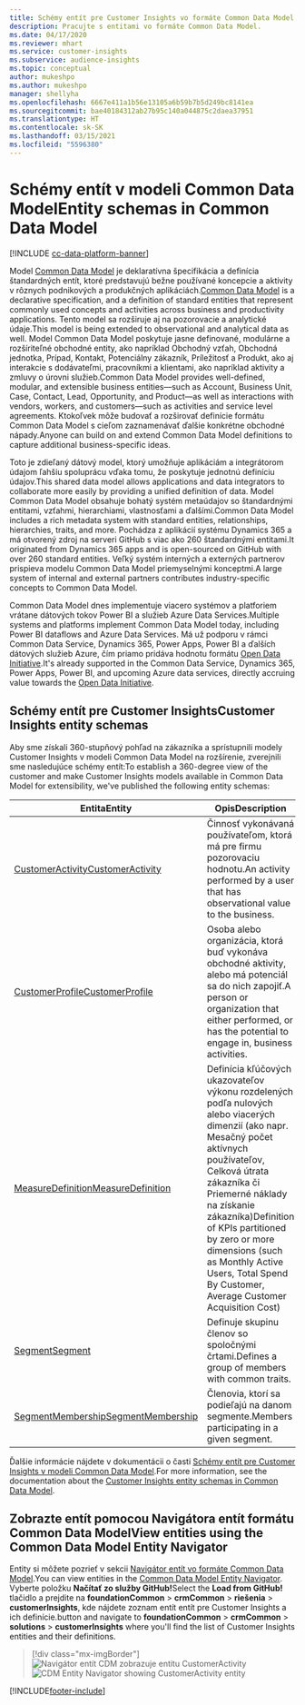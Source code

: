 ```yaml
---
title: Schémy entít pre Customer Insights vo formáte Common Data Model
description: Pracujte s entitami vo formáte Common Data Model.
ms.date: 04/17/2020
ms.reviewer: mhart
ms.service: customer-insights
ms.subservice: audience-insights
ms.topic: conceptual
author: mukeshpo
ms.author: mukeshpo
manager: shellyha
ms.openlocfilehash: 6667e411a1b56e13105a6b59b7b5d249bc8141ea
ms.sourcegitcommit: bae40184312ab27b95c140a044875c2daea37951
ms.translationtype: HT
ms.contentlocale: sk-SK
ms.lasthandoff: 03/15/2021
ms.locfileid: "5596380"
---
```

# <a name="entity-schemas-in-common-data-model"></a><span data-ttu-id="79eb5-103">Schémy entít v modeli Common Data Model</span><span class="sxs-lookup"><span data-stu-id="79eb5-103">Entity schemas in Common Data Model</span></span>

[!INCLUDE [cc-data-platform-banner](../includes/cc-data-platform-banner.md)]

<span data-ttu-id="79eb5-104">Model [Common Data Model](/common-data-model/) je deklaratívna špecifikácia a definícia štandardných entít, ktoré predstavujú bežne používané koncepcie a aktivity v rôznych podnikových a produkčných aplikáciách.</span><span class="sxs-lookup"><span data-stu-id="79eb5-104">[Common Data Model](/common-data-model/) is a declarative specification, and a definition of standard entities that represent commonly used concepts and activities across business and productivity applications.</span></span> <span data-ttu-id="79eb5-105">Tento model sa rozširuje aj na pozorovacie a analytické údaje.</span><span class="sxs-lookup"><span data-stu-id="79eb5-105">This model is being extended to observational and analytical data as well.</span></span> <span data-ttu-id="79eb5-106">Model Common Data Model poskytuje jasne definované, modulárne a rozšíriteľné obchodné entity, ako napríklad Obchodný vzťah, Obchodná jednotka, Prípad, Kontakt, Potenciálny zákazník, Príležitosť a Produkt, ako aj interakcie s dodávateľmi, pracovníkmi a klientami, ako napríklad aktivity a zmluvy o úrovni služieb.</span><span class="sxs-lookup"><span data-stu-id="79eb5-106">Common Data Model provides well-defined, modular, and extensible business entities—such as Account, Business Unit, Case, Contact, Lead, Opportunity, and Product—as well as interactions with vendors, workers, and customers—such as activities and service level agreements.</span></span> <span data-ttu-id="79eb5-107">Ktokoľvek môže budovať a rozširovať definície formátu Common Data Model s cieľom zaznamenávať ďalšie konkrétne obchodné nápady.</span><span class="sxs-lookup"><span data-stu-id="79eb5-107">Anyone can build on and extend Common Data Model definitions to capture additional business-specific ideas.</span></span>

<span data-ttu-id="79eb5-108">Toto je zdieľaný dátový model, ktorý umožňuje aplikáciám a integrátorom údajom ľahšiu spoluprácu vďaka tomu, že poskytuje jednotnú definíciu údajov.</span><span class="sxs-lookup"><span data-stu-id="79eb5-108">This shared data model allows applications and data integrators to collaborate more easily by providing a unified definition of data.</span></span> <span data-ttu-id="79eb5-109">Model Common Data Model obsahuje bohatý systém metaúdajov so štandardnými entitami, vzťahmi, hierarchiami, vlastnosťami a ďalšími.</span><span class="sxs-lookup"><span data-stu-id="79eb5-109">Common Data Model includes a rich metadata system with standard entities, relationships, hierarchies, traits, and more.</span></span> <span data-ttu-id="79eb5-110">Pochádza z aplikácií systému Dynamics 365 a má otvorený zdroj na serveri GitHub s viac ako 260 štandardnými entitami.</span><span class="sxs-lookup"><span data-stu-id="79eb5-110">It originated from Dynamics 365 apps and is open-sourced on GitHub with over 260 standard entities.</span></span> <span data-ttu-id="79eb5-111">Veľký systém interných a externých partnerov prispieva modelu Common Data Model priemyselnými konceptmi.</span><span class="sxs-lookup"><span data-stu-id="79eb5-111">A large system of internal and external partners contributes industry-specific concepts to Common Data Model.</span></span>

<span data-ttu-id="79eb5-112">Common Data Model dnes implementuje viacero systémov a platforiem vrátane dátových tokov Power BI a služieb Azure Data Services.</span><span class="sxs-lookup"><span data-stu-id="79eb5-112">Multiple systems and platforms implement Common Data Model today, including Power BI dataflows and Azure Data Services.</span></span> <span data-ttu-id="79eb5-113">Má už podporu v rámci Common Data Service, Dynamics 365, Power Apps, Power BI a ďalších dátových služieb Azure, čím priamo pridáva hodnotu formátu [Open Data Initiative](https://www.microsoft.com/open-data-initiative).</span><span class="sxs-lookup"><span data-stu-id="79eb5-113">It's already supported in the Common Data Service, Dynamics 365, Power Apps, Power BI, and upcoming Azure data services, directly accruing value towards the [Open Data Initiative](https://www.microsoft.com/open-data-initiative).</span></span>

## <a name="customer-insights-entity-schemas"></a><span data-ttu-id="79eb5-114">Schémy entít pre Customer Insights</span><span class="sxs-lookup"><span data-stu-id="79eb5-114">Customer Insights entity schemas</span></span>

<span data-ttu-id="79eb5-115">Aby sme získali 360-stupňový pohľad na zákazníka a sprístupnili modely Customer Insights v modeli Common Data Model na rozšírenie, zverejnili sme nasledujúce schémy entít:</span><span class="sxs-lookup"><span data-stu-id="79eb5-115">To establish a 360-degree view of the customer and make Customer Insights models available in Common Data Model for extensibility, we've published the following entity schemas:</span></span>

| <span data-ttu-id="79eb5-116">Entita</span><span class="sxs-lookup"><span data-stu-id="79eb5-116">Entity</span></span> | <span data-ttu-id="79eb5-117">Opis</span><span class="sxs-lookup"><span data-stu-id="79eb5-117">Description</span></span> |
|---------|---------|
|[<span data-ttu-id="79eb5-118">CustomerActivity</span><span class="sxs-lookup"><span data-stu-id="79eb5-118">CustomerActivity</span></span>](/common-data-model/schema/core/applicationcommon/foundationcommon/crmcommon/solutions/customerinsights/customeractivity) | <span data-ttu-id="79eb5-119">Činnosť vykonávaná používateľom, ktorá má pre firmu pozorovaciu hodnotu.</span><span class="sxs-lookup"><span data-stu-id="79eb5-119">An activity performed by a user that has observational value to the business.</span></span> |
|[<span data-ttu-id="79eb5-120">CustomerProfile</span><span class="sxs-lookup"><span data-stu-id="79eb5-120">CustomerProfile</span></span>](/common-data-model/schema/core/applicationcommon/foundationcommon/crmcommon/solutions/customerinsights/customerprofile) | <span data-ttu-id="79eb5-121">Osoba alebo organizácia, ktorá buď vykonáva obchodné aktivity, alebo má potenciál sa do nich zapojiť.</span><span class="sxs-lookup"><span data-stu-id="79eb5-121">A person or organization that either performed, or has the potential to engage in, business activities.</span></span> |
|[<span data-ttu-id="79eb5-122">MeasureDefinition</span><span class="sxs-lookup"><span data-stu-id="79eb5-122">MeasureDefinition</span></span>](/common-data-model/schema/core/applicationcommon/foundationcommon/crmcommon/solutions/customerinsights/measuredefinition) | <span data-ttu-id="79eb5-123">Definícia kľúčových ukazovateľov výkonu rozdelených podľa nulových alebo viacerých dimenzií (ako napr. Mesačný počet aktívnych používateľov, Celková útrata zákazníka či Priemerné náklady na získanie zákazníka)</span><span class="sxs-lookup"><span data-stu-id="79eb5-123">Definition of KPIs partitioned by zero or more dimensions (such as Monthly Active Users, Total Spend By Customer, Average Customer Acquisition Cost)</span></span> |
|[<span data-ttu-id="79eb5-124">Segment</span><span class="sxs-lookup"><span data-stu-id="79eb5-124">Segment</span></span>](/common-data-model/schema/core/applicationcommon/foundationcommon/crmcommon/solutions/customerinsights/segment) | <span data-ttu-id="79eb5-125">Definuje skupinu členov so spoločnými črtami.</span><span class="sxs-lookup"><span data-stu-id="79eb5-125">Defines a group of members with common traits.</span></span> |
|[<span data-ttu-id="79eb5-126">SegmentMembership</span><span class="sxs-lookup"><span data-stu-id="79eb5-126">SegmentMembership</span></span>](/common-data-model/schema/core/applicationcommon/foundationcommon/crmcommon/solutions/customerinsights/segmentmembership) | <span data-ttu-id="79eb5-127">Členovia, ktorí sa podieľajú na danom segmente.</span><span class="sxs-lookup"><span data-stu-id="79eb5-127">Members participating in a given segment.</span></span> |

<span data-ttu-id="79eb5-128">Ďalšie informácie nájdete v dokumentácii o časti [Schémy entít pre Customer Insights v modeli Common Data Model](/common-data-model/schema/core/applicationcommon/foundationcommon/crmcommon/solutions/customerinsights/overview).</span><span class="sxs-lookup"><span data-stu-id="79eb5-128">For more information, see the documentation about the [Customer Insights entity schemas in Common Data Model](/common-data-model/schema/core/applicationcommon/foundationcommon/crmcommon/solutions/customerinsights/overview).</span></span>

## <a name="view-entities-using-the-common-data-model-entity-navigator"></a><span data-ttu-id="79eb5-129">Zobrazte entít pomocou Navigátora entít formátu Common Data Model</span><span class="sxs-lookup"><span data-stu-id="79eb5-129">View entities using the Common Data Model Entity Navigator</span></span>

<span data-ttu-id="79eb5-130">Entity si môžete pozrieť v sekcii [Navigátor entít vo formáte Common Data Model](https://microsoft.github.io/CDM/).</span><span class="sxs-lookup"><span data-stu-id="79eb5-130">You can view entities in the [Common Data Model Entity Navigator](https://microsoft.github.io/CDM/).</span></span> <span data-ttu-id="79eb5-131">Vyberte položku **Načítať zo služby GitHub!**</span><span class="sxs-lookup"><span data-stu-id="79eb5-131">Select the **Load from GitHub!**</span></span> <span data-ttu-id="79eb5-132">tlačidlo a prejdite na **foundationCommon** > **crmCommon** > **riešenia** > **customerInsights**, kde nájdete zoznam entít entít pre Customer Insights a ich definície.</span><span class="sxs-lookup"><span data-stu-id="79eb5-132">button and navigate to **foundationCommon** > **crmCommon** > **solutions** > **customerInsights** where you'll find the list of Customer Insights entities and their definitions.</span></span>
> [!div class="mx-imgBorder"]
> <span data-ttu-id="79eb5-133">![Navigátor entít CDM zobrazuje entitu CustomerActivity](media/CDM-entity-navigator.png "Navigátor entít CDM zobrazuje entitu CustomerActivity")</span><span class="sxs-lookup"><span data-stu-id="79eb5-133">![CDM Entity Navigator showing CustomerActivity entity](media/CDM-entity-navigator.png "CDM Entity Navigator showing CustomerActivity entity")</span></span>


[!INCLUDE[footer-include](../includes/footer-banner.md)]